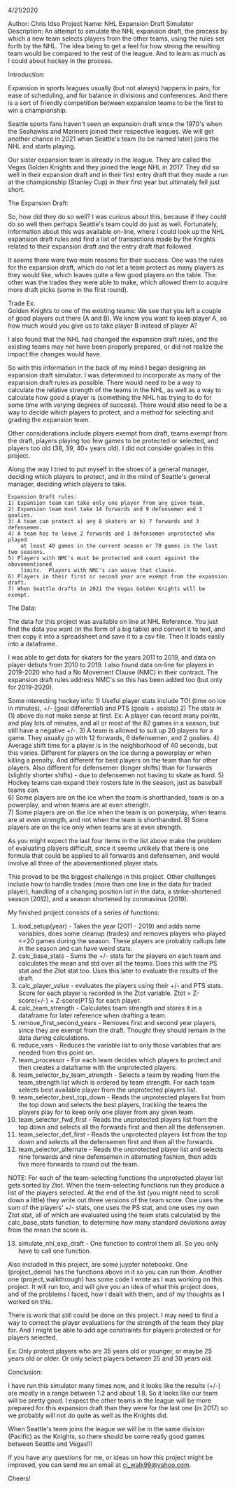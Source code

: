 4/21/2020   

Author:         Chris Idso
Project Name:   NHL Expansion Draft Simulator
Description:    An attempt to simulate the NHL expansion draft, the process by which
                a new team selects players from the other teams, using the rules set
                forth by the NHL. The idea being to get a feel for how strong the 
                resulting team would be compared to the rest of the league.  And to 
                learn as much as I could about hockey in the process.


Introduction:

Expansion in sports leagues usually (but not always) happens in pairs, for ease of 
scheduling, and for balance in divisions and conferences. And there is a sort of 
friendly competition between expansion teams to be the first to win a championship.

Seattle sports fans haven't seen an expansion draft since the 1970's when the
Seahawks and Mariners joined their respective leagues. We will get another chance in 2021 when Seattle's team (to be named later) joins the NHL and starts playing. 

Our sister expansion team is already in the league. They are called the Vegas Golden Knights and they joined the leage NHL in 2017. They did so well in their expansion draft and in their first entry draft that they made a run at the championship (Stanley Cup) in their first year but ultimately fell just short.


The Expansion Draft:

So, how did they do so well? I was curious about this, because if they could do 
so well then perhaps Seattle's team could do just as well. Fortunately, information 
about this was available on-line, where I could look up the NHL expansion draft rules 
and find a list of transactions made by the Knights related to their expansion draft
and the entry draft that followed.

It seems there were two main reasons for their success. One was the rules for the 
expansion draft, which do not let a team protect as many players as they would
like, which leaves quite a few good players on the table. The other was the trades
they were able to make, which allowed them to acquire more draft picks 
(some in the first round).  

Trade Ex:  
Golden Knights to one of the existing teams: We see that you left a couple of 
good players out there (A and B). We know you want to keep player A, so how much
would you give us to take player B instead of player A?

I also found that the NHL had changed the expansion draft rules, and the existing 
teams may not have been properly prepared, or did not realize the impact the 
changes would have.

So with this information in the back of my mind I began designing an expansion draft
simulator. I was determined to incorporate as many of the expansion draft rules as
possible. There would need to be a way to calculate the relative strength of the 
teams in the NHL, as well as a way to calculate how good a player is (something the 
NHL has trying to do for some time with varying degrees of success). There would also 
need to be a way to decide which players to protect, and a method for selecting and 
grading the expansion team. 

Other considerations include players exempt from draft, teams exempt from the 
draft, players playing too few games to be protected or selected, and players too 
old (38, 39, 40+ years old). I did not consider goalies in this project.

Along the way I tried to put myself in the shoes of a general manager, deciding which
players to protect, and in the mind of Seattle's general manager, deciding which 
players to take.  

    Expansion Draft rules:
    1) Expansion team can take only one player from any given team.  
    2) Expansion team must take 14 forwards and 9 defensemen and 3 goalies.
    3) A team can protect a) any 8 skaters or b) 7 forwards and 3 defensemen.
    4) A team has to leave 2 forwards and 1 defensemen unprotected who played
        at least 40 games in the current season or 70 games in the last two seasons. 
    5) Players with NMC's must be protected and count against the abovementioned 
        limits.  Players with NMC's can waive that clause.
    6) Players in their first or second year are exempt from the expansion draft. 
    7) When Seattle drafts in 2021 the Vegas Golden Knights will be exempt.   


The Data:

The data for this project was available on line at NHL Reference.  You just find the 
data you want (in the form of a big table) and convert it to text, and then copy it
into a spreadsheet and save it to a csv file.  Then it loads easily into a dataframe.

I was able to get data for skaters for the years 2011 to 2019, and data on player
debuts from 2010 to 2019. I also found data on-line for players in 2019-2020 who had a 
No Movement Clause (NMC) in their contract. The expansion draft rules address NMC's so this has been added too (but only for 2019-2020).

Some interesting hockey info:
    1) Useful player stats include TOI (time on ice in minutes), +/- (goal differential)
        and PTS (goals + assists)
    2) The stats in (1) above do not make sense at first.  Ex: A player can record many 
        points, and play lots of minutes, and all or most of the 82 games in a season,
        but still have a negative +/-.
    3) A team is allowed to suit up 20 players for a game.  They usually go with 
        12 forwards, 6 defensemen, and 2 goalies.
    4) Average shift time for a player is in the neighborhood of 40 seconds, but this
        varies. Different for players on the ice during a powerplay or when killing a 
        penalty. And different for best players on the team than for other players.
        Also different for defensemen (longer shifts) than for forwards (slightly shorter shifts) - due to defensemen not having to skate as hard.
    5) Hockey teams can expand their rosters late in the season, just as baseball teams
        can.   
    6) Some players are on the ice when the team is shorthanded, team is on a
        powerplay, and when teams are at even strength.  
    7) Some players are on the ice when the team is on powerplay, when teams are at even
        strength, and not when the team is shorthanded.
    8) Some players are on the ice only when teams are at even strength. 

As you might expect the last four items in the list above make the problem of
evaluating players difficult, since it seems unlikely that there is one formula
that could be applied to all forwards and defensemen, and would involve all three
of the abovementioned player stats.

This proved to be the biggest challenge in this project. Other challenges include
how to handle trades (more than one line in the data for traded player), handling of a changing position list in the data, a strike-shortened season (2012), and a season shortened by coronavirus (2019).     


My finished project consists of a series of functions:

1) load_setup(year)   -   Takes the year (2011 - 2019) and adds some variables,
    does some cleanup (trades) and removes players who played <=20 games during 
    the season.  These players are probably callups late in the season and can have
    weird stats. 
2) calc_base_stats - Sums the +/- stats for the players on each team and calculates
    the mean and std over all the teams. Does this with the PS stat and the Ztot stat too.  Uses this later to evaluate the results of the draft.
3) calc_player_value - evaluates the players using their +/- and PTS stats. Score for
    each player is recorded in the Ztot variable.  Ztot = Z-score(+/-) + Z-score(PTS) 
    for each player.
4) calc_team_strength - Calculates team strength and stores it in a dataframe for
    later reference when drafting a team.
5) remove_first_second_years - Removes first and second year players, since they are
    exempt from the draft. Thought they should remain in the data during calculations.
6) reduce_vars - Reduces the variable list to only those variables that are needed from
    this point on.  
7) team_processor - For each team decides which players to protect and then creates a
    dataframe with the unprotected players.
8) team_selector_by_team_strength - Selects a team by reading from the team_strength
    list which is ordered by team strength. For each team selects best available player from the unprotected players list.    
9) team_selector_best_top_down - Reads the unprotected players list from the top down
    and selects the best players, tracking the teams the players play for to keep only one player from any given team.
10) team_selector_fwd_first - Reads the unprotected players list from the top down
     and selects all the forwards first and then all the defensemen.  
11) team_selector_def_first - Reads the unprotected players list from the top down
     and selects all the defensemen first and then all the forwards.
12) team_selector_alternate - Reads the unprotected player list and selects nine
     forwards and nine defensemen in alternating fashion, then adds five more forwards to round out the team.     
    
   NOTE: For each of the team-selecting functions the unprotected player list gets
    sorted by Ztot. When the team-selecting functions run they produce a list of
    the players selected. At the end of the list (you might need to scroll down a 
    little) they write out three versions of the team score. One uses the sum of the players' +/- stats, one uses the PS stat, and one uses my own Ztot stat, all of which are evaluated using the team stats calculated by the calc_base_stats function, to determine how many standard deviations away from the 
    mean the score is. 

13) simulate_nhl_exp_draft - One function to control them all. So you only have to 
     call one function.   

Also included in this project, are some juypter notebooks. One (project_demo) has the 
functions above in it so you can run them. Another one (project_walkthrough) has some
code I wrote as I was working on this project. It will run too, and will give you an 
idea of what this project does, and of the problems I faced, how I dealt with them, and 
of my thoughts as I worked on this.

There is work that still could be done on this project. I may need to find a way to correct the player evaluations for the strength of the team they play for. And I might be able to add age constraints for players protected or for players selected.  

Ex:  Only protect players who are 35 years old or younger, or maybe 25 years old
or older. Or only select players between 25 and 30 years old.


Conclusion:

I have run this simulator many times now, and it looks like the results (+/-) are mostly
in a range between 1.2 and about 1.8. So it looks like our team will be pretty good.
I expect the other teams in the league will be more prepared for this expansion draft
than they were for the last one (in 2017) so we probably will not do quite as well
as the Knights did.



When Seattle's team joins the league we will be in the same division (Pacific) as the
Knights, so there should be some really good games between Seattle and Vegas!!! 

If you have any questions for me, or ideas on how this project might be improved, you
can send me an email at ci_walk99@yahoo.com.  

Cheers!   



 
